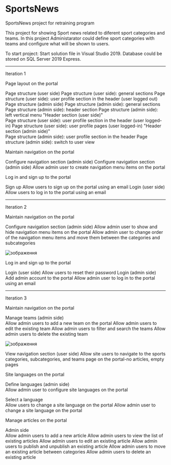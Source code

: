 # SportsNews
SportsNews project for retraining program

This project for showing Sport news related to diferent sport categories and teams. In this project Administarator could define sport categories with teams and configure what will be shown to users.

To start project:
Start solution file in Visual Studio 2019. Database could be stored on SQL Server 2019 Express.

----------------------------------------------------------------------------------------------------------------

Iteration 1

Page layout on the portal

Page structure (user side)
  Page structure (user side): general sections
  Page structure (user side): user profile section in the header (user logged out)
Page structure (admin side)
  Page structure (admin side): general sections
  Page structure (admin side): header section
  Page structure (admin side): left vertical menu
"Header section (user side)"	
  Page structure (user side): user profile section in the header (user logged-in)
	Page structure (user side): user profile pages (user logged-in)
"Header section (admin side)"	
  Page structure (admin side): user profile section in the header
	Page structure (admin side): switch to user view

Maintain navigation on the portal

Configure navigation section (admin side)
  Configure navigation section (admin side)	Allow admin user to create navigation menu items on the portal

Log in and sign up to the portal

Sign up	
  Allow users to sign up on the portal using an email
Login (user side)	
  Allow users to log in to the portal using an email

----------------------------------------------------------------------------------------------------------------

Iteration 2
  
Maintain navigation on the portal

Configure navigation section (admin side)
  Allow admin user to show and hide navigation menu items on the portal
	Allow admin user to change order of the navigation menu items and move them between the categories and subcategories

![зображення](https://user-images.githubusercontent.com/105735464/178977377-dbbae8f7-bfd6-4d95-b151-0525f183d64a.png)

Log in and sign up to the portal

Login (user side)
  Allow users to reset their password
Login (admin side)	
  Add admin account to the portal
	Allow admin user to log in to the portal using an email

----------------------------------------------------------------------------------------------------------------

Iteration 3

Maintain navigation on the portal 

Manage teams (admin side)	
  Allow admin users to add a new team on the portal
	Allow admin users to edit the existing team
	Allow admin users to filter and search the teams
	Allow admin users to delete the existing team

![зображення](https://user-images.githubusercontent.com/105735464/178977545-a53cc87b-195d-438e-9b6c-5a78e48261ed.png)

View navigation section (user side)	
  Allow site users to navigate to the sports categories, subcategories, and teams page on the portal-no articles, empty pages

Site languages on the portal

Define languages (admin side)	
  Allow admin user to configure site languages on the portal

Select a language	
  Allow users to change a site language on the portal
	Allow admin user to change a site language on the portal

Manage articles on the portal 

Admin side	
  Allow admin users to add a new article
	Allow admin users to view the list of existing articles
	Allow admin users to edit an existing article
	Allow admin users to publish and unpublish an existing article
	Allow admin users to move an existing article between categories
	Allow admin users to delete an existing article





